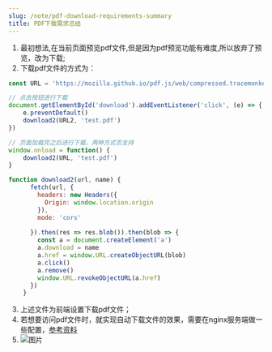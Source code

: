 ```yaml
---
slug: /note/pdf-download-requirements-summary
title: PDF下载需求总结
---
```

1. 最初想法,在当前页面预览pdf文件,但是因为pdf预览功能有难度,所以放弃了预览，改为下载;
2. 下载pdf文件的方式为：
```javascript
const URL = 'https://mozilla.github.io/pdf.js/web/compressed.tracemonkey-pldi-09.pdf'

// 点击按钮进行下载
document.getElementById('download').addEventListener('click', (e) => {
	e.preventDefault()
	download2(URL2, 'test.pdf')
})

// 页面加载完之后进行下载，两种方式否支持
window.onload = function() {
	download2(URL, 'test.pdf')
}

function download2(url, name) {
      fetch(url, {
        headers: new Headers({
          Origin: window.location.origin
        }),
        mode: 'cors'
      
      }).then(res => res.blob()).then(blob => {
        const a = document.createElement('a')
        a.download = name
        a.href = window.URL.createObjectURL(blob)
        a.click()
        a.remove()
        window.URL.revokeObjectURL(a.href)
      })
    }
```

3. 上述文件为前端设置下载pdf文件；
4. 若想要访问pdf文件时，就实现自动下载文件的效果，需要在nginx服务端做一些配置，[参考资料](https://developer.aliyun.com/article/481462)
5. ![图片](http://images.leyla.top/note/Pastedimage20231109150906.png)
